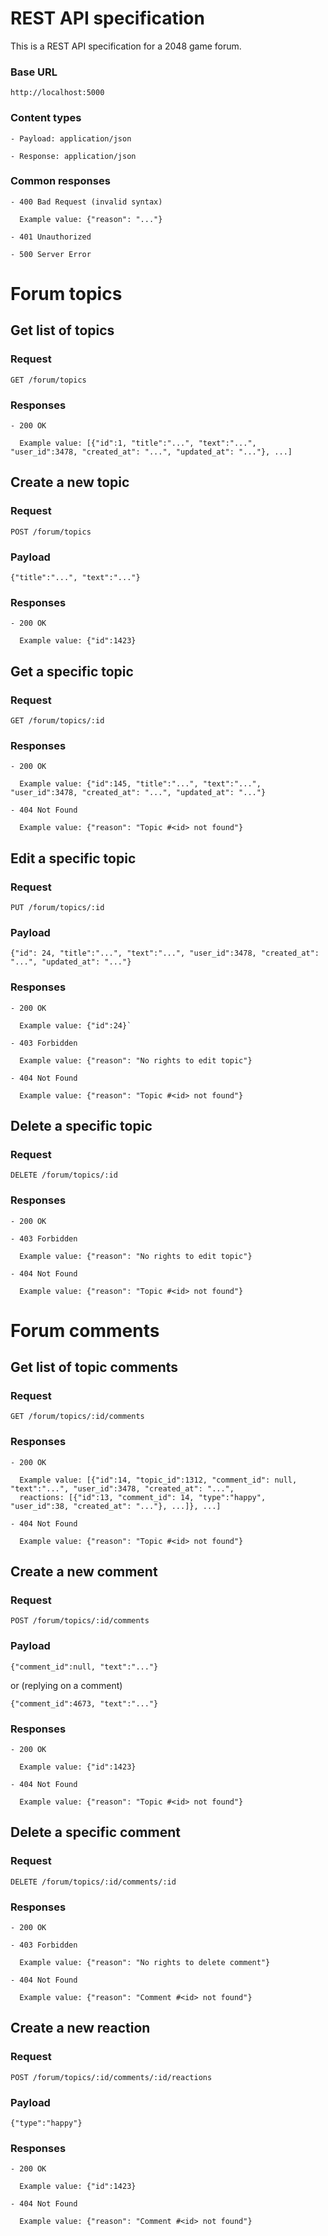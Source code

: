 # REST API specification

This is a REST API specification for a 2048 game forum.

### Base URL

    http://localhost:5000
    
### Content types

    - Payload: application/json

    - Response: application/json

### Common responses

    - 400 Bad Request (invalid syntax)

      Example value: {"reason": "..."}

    - 401 Unauthorized

    - 500 Server Error

# Forum topics

## Get list of topics

### Request

`GET /forum/topics`

### Responses

    - 200 OK

      Example value: [{"id":1, "title":"...", "text":"...", "user_id":3478, "created_at": "...", "updated_at": "..."}, ...]

## Create a new topic

### Request

`POST /forum/topics`

### Payload

   `{"title":"...", "text":"..."}`

### Responses

    - 200 OK

      Example value: {"id":1423}

## Get a specific topic

### Request

`GET /forum/topics/:id`

### Responses

    - 200 OK

      Example value: {"id":145, "title":"...", "text":"...", "user_id":3478, "created_at": "...", "updated_at": "..."}

    - 404 Not Found

      Example value: {"reason": "Topic #<id> not found"}

## Edit a specific topic

### Request

`PUT /forum/topics/:id`

### Payload

   `{"id": 24, "title":"...", "text":"...", "user_id":3478, "created_at": "...", "updated_at": "..."}`

### Responses

    - 200 OK

      Example value: {"id":24}`

    - 403 Forbidden

      Example value: {"reason": "No rights to edit topic"}

    - 404 Not Found

      Example value: {"reason": "Topic #<id> not found"}

## Delete a specific topic

### Request

`DELETE /forum/topics/:id`

### Responses

    - 200 OK

    - 403 Forbidden

      Example value: {"reason": "No rights to edit topic"}

    - 404 Not Found

      Example value: {"reason": "Topic #<id> not found"}

# Forum comments

## Get list of topic comments

### Request

`GET /forum/topics/:id/comments`

### Responses

    - 200 OK

      Example value: [{"id":14, "topic_id":1312, "comment_id": null, "text":"...", "user_id":3478, "created_at": "...",
      reactions: [{"id":13, "comment_id": 14, "type":"happy", "user_id":38, "created_at": "..."}, ...]}, ...]

    - 404 Not Found

      Example value: {"reason": "Topic #<id> not found"}

## Create a new comment

### Request

`POST /forum/topics/:id/comments`

### Payload

   `{"comment_id":null, "text":"..."}`

   or (replying on a comment)

   `{"comment_id":4673, "text":"..."}`

### Responses

    - 200 OK

      Example value: {"id":1423}

    - 404 Not Found

      Example value: {"reason": "Topic #<id> not found"}

## Delete a specific comment

### Request

`DELETE /forum/topics/:id/comments/:id`

### Responses

    - 200 OK

    - 403 Forbidden

      Example value: {"reason": "No rights to delete comment"}

    - 404 Not Found

      Example value: {"reason": "Comment #<id> not found"}

## Create a new reaction

### Request

`POST /forum/topics/:id/comments/:id/reactions`

### Payload

   `{"type":"happy"}`

### Responses

    - 200 OK

      Example value: {"id":1423}

    - 404 Not Found

      Example value: {"reason": "Comment #<id> not found"}
